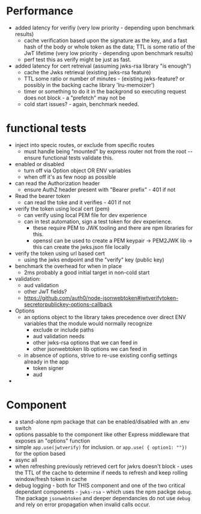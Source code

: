 # Performance
- added latency for verifiy (very low priority - depending upon benchmark results)
  - cache verification based upon the signature as the key, and a fast hash of the body or whole token as the data; TTL is some ratio of the JwT lifetime (very low priority - depending upon benchmark results)
  - perf test this as verify might be just as fast.
- added latency for cert retreival (assuming jwks-rsa library "is enough")
  - cache the Jwks retrieval (existing jwks-rsa feature)
  - TTL some ratio or number of minutes - (existing jwks-feature? or possibly in the backing cache library 'lru-memoizer')
  - timer or something to do it in the backgrond so executing request does not block - a "prefetch" may not be 
  - cold start issues? - again, benchmark needed.

# functional tests
- inject into specic routes, or exclude from specific routes
  - must handle being "mounted" by express router not from the root -- ensure functional tests validate this.
- enabled or disabled
  - turn off via Option object OR ENV variables
  - when off it's as few noop as possible
- can read the Authorization header
  - ensure AuthZ header present with "Bearer prefix" - 401 if not
- Read the bearer token
  - can read the toke and it verifies - 401 if not
- verify the token using local cert (pem)
  - can verify using local PEM file for dev experience
  - can in test automation, sign a test token for dev experience.
    - these require PEM to JWK tooling and there are npm libraries for this.
    - openssl can be used to create a PEM keypair -> PEM2JWK lib -> this can create the jwks.json file locally
- verify the token using url based cert
  - using the jwks endpoint and the "verify" key (public key)
- benchmark the overhead for when in place
  - 2ms probably a good initial target in non-cold start
- validation:
  - aud validation
  - other JwT fields?
  - https://github.com/auth0/node-jsonwebtoken#jwtverifytoken-secretorpublickey-options-callback
- Options
  - an options object to the library takes precedence over direct ENV variables that the module would normally recognize
    - exclude or include paths
    - aud validation needs
    - other jwks-rsa options that we can feed in
    - other jsonwebtoken lib options we can feed in
  - in absence of options, strive to re-use existing config settings already in the app
    - token signer 
    - aud
- 


# Component
- a stand-alone npm package that can be enabled/disabled with an .env switch
- options passable to the component like other Express middleware that exposes an "options" function
- simple `app.use(jwtverify)` for inclusion.  or `app.use( { option1: ""})` for the option based
- async all
- when refreshing previously retrieved cert for jwkrs doesn't block - uses the TTL of the cache to determine if needs to refresh and keep rolling window/fresh token in cache
- debug logging - both for THIS component and one of the two critical dependant components - `jwks-rsa` - which uses the npm packge `debug`. The package `jsonwebtoken` and deeper dependancies do not use `debug` and rely on error propagation when invalid calls occur.


